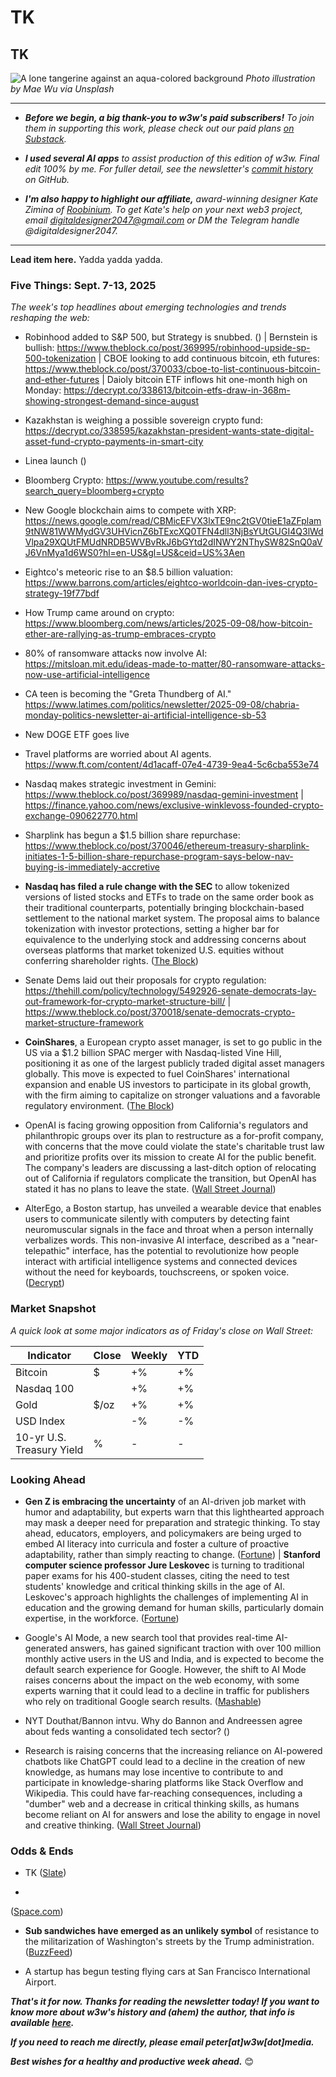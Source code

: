 # TK
## TK

![A lone tangerine against an aqua-colored background](https://w3w.news/img/mae-wu-1920.jpg)
*Photo illustration by Mae Wu via Unsplash*

<hr>

- _**Before we begin, a big thank-you to w3w's paid subscribers!** To join them in supporting this work, please check out our paid plans [on Substack](https://w3wnews.substack.com/subscribe)._

- _**I used several AI apps** to assist production of this edition of w3w. Final edit 100% by me. For fuller detail, see the newsletter's [commit history](https://github.com/peteramckay/w3wnewsletter/commits) on GitHub._

- _**I'm also happy to highlight our affiliate,** award-winning designer Kate Zimina of [Roobinium](https://dribbble.com/roobinium). To get Kate's help on your next web3 project, email digitaldesigner2047@gmail.com or DM the Telegram handle @digitaldesigner2047._

<hr>

**Lead item here.** Yadda yadda yadda.

### Five Things: Sept. 7-13, 2025

*The week's top headlines about emerging technologies and trends reshaping the web:*

<!--

AI prompt for drafting early news summaries...

I'm thinking of using the news article in this browser tab in my upcoming newsletter, which contains a bulleted list summarizing important tech news each week. Could you please summarize this story in a paragraph of 1-2 sentences, written in a style that I could use for my newsletter? Do not include a headline.

 -->

- Robinhood added to S&P 500, but Strategy is snubbed. ([]()) <!-- Links TK --> | Bernstein is bullish: https://www.theblock.co/post/369995/robinhood-upside-sp-500-tokenization | CBOE looking to add continuous bitcoin, eth futures: https://www.theblock.co/post/370033/cboe-to-list-continuous-bitcoin-and-ether-futures | Daioly bitcoin ETF inflows hit one-month high on Monday: https://decrypt.co/338613/bitcoin-etfs-draw-in-368m-showing-strongest-demand-since-august

- Kazakhstan is weighing a possible sovereign crypto fund: https://decrypt.co/338595/kazakhstan-president-wants-state-digital-asset-fund-crypto-payments-in-smart-city

- Linea launch ([]()) <!-- Links TK -->

- Bloomberg Crypto: https://www.youtube.com/results?search_query=bloomberg+crypto

- New Google blockchain aims to compete with XRP: https://news.google.com/read/CBMicEFVX3lxTE9nc2tGV0tieE1aZFplam9tNW81WWMydGV3UHVicnZ6bTExcXQ0TFN4dll3NjBsYUtGUGI4Q3lWdVlpa29XQUtFMUdNRDB5WVBvRkJ6bGYtd2dINWY2NThySW82SnQ0aVJ6VnMya1d6WS0?hl=en-US&gl=US&ceid=US%3Aen

- Eightco's meteoric rise to an $8.5 billion valuation: https://www.barrons.com/articles/eightco-worldcoin-dan-ives-crypto-strategy-19f77bdf

- How Trump came around on crypto: https://www.bloomberg.com/news/articles/2025-09-08/how-bitcoin-ether-are-rallying-as-trump-embraces-crypto <!-- See if you can find a hosted, non-paywalled version of this. -->

- 80% of ransomware attacks now involve AI: https://mitsloan.mit.edu/ideas-made-to-matter/80-ransomware-attacks-now-use-artificial-intelligence

- CA teen is becoming the "Greta Thundberg of AI." https://www.latimes.com/politics/newsletter/2025-09-08/chabria-monday-politics-newsletter-ai-artificial-intelligence-sb-53

- New DOGE ETF goes live <!-- Link TK -->

- Travel platforms are worried about AI agents. https://www.ft.com/content/4d1acaff-07e4-4739-9ea4-5c6cba553e74 <!-- Sub out Google News referral link -->

- Nasdaq makes strategic investment in Gemini: https://www.theblock.co/post/369989/nasdaq-gemini-investment | https://finance.yahoo.com/news/exclusive-winklevoss-founded-crypto-exchange-090622770.html

- Sharplink has begun a $1.5 billion share repurchase: https://www.theblock.co/post/370046/ethereum-treasury-sharplink-initiates-1-5-billion-share-repurchase-program-says-below-nav-buying-is-immediately-accretive


- **Nasdaq has filed a rule change with the SEC** to allow tokenized versions of listed stocks and ETFs to trade on the same order book as their traditional counterparts, potentially bringing blockchain-based settlement to the national market system. The proposal aims to balance tokenization with investor protections, setting a higher bar for equivalence to the underlying stock and addressing concerns about overseas platforms that market tokenized U.S. equities without conferring shareholder rights. ([The Block](https://www.theblock.co/post/369814/nasdaq-seeks-sec-nod-to-trade-tokenized-securities-alongside-traditional-stocks)) <!-- Draft news summary by Leo/Llama 3.1 8B -->

- Senate Dems laid out their proposals for crypto regulation: https://thehill.com/policy/technology/5492926-senate-democrats-lay-out-framework-for-crypto-market-structure-bill/ | https://www.theblock.co/post/370018/senate-democrats-crypto-market-structure-framework

- **CoinShares**, a European crypto asset manager, is set to go public in the US via a $1.2 billion SPAC merger with Nasdaq-listed Vine Hill, positioning it as one of the largest publicly traded digital asset managers globally. This move is expected to fuel CoinShares' international expansion and enable US investors to participate in its global growth, with the firm aiming to capitalize on stronger valuations and a favorable regulatory environment. ([The Block](https://www.theblock.co/post/369821/coinshares-set-to-go-public-in-us-via-1-2-billion-spac-merger-with-nasdaq-listed-vine-hill)) <!-- Draft news summary by Leo/Llama 3.1 8B -->

- OpenAI is facing growing opposition from California's regulators and philanthropic groups over its plan to restructure as a for-profit company, with concerns that the move could violate the state's charitable trust law and prioritize profits over its mission to create AI for the public benefit. The company's leaders are discussing a last-ditch option of relocating out of California if regulators complicate the transition, but OpenAI has stated it has no plans to leave the state. ([Wall Street Journal](https://www.wsj.com/tech/ai/openai-for-profit-conversion-opposition-07ea7e25?st=8bUDUb&reflink=desktopwebshare_permalink)) <!-- Draft news summary by Leo/Llama 3.1 8B -->

- AlterEgo, a Boston startup, has unveiled a wearable device that enables users to communicate silently with computers by detecting faint neuromuscular signals in the face and throat when a person internally verbalizes words. This non-invasive AI interface, described as a "near-telepathic" interface, has the potential to revolutionize how people interact with artificial intelligence systems and connected devices without the need for keyboards, touchscreens, or spoken voice. ([Decrypt](https://decrypt.co/338527/near-telepathic-wearable-communicate-silently-devices)) <!-- Draft news summary by Leo/Llama 3.1 8B -->




### Market Snapshot

*A quick look at some major indicators as of Friday's close on Wall Street:*

<table>

  <thead>
    <tr>
      <th>Indicator</th>
      <th>Close</th>
      <th>Weekly</th>
      <th>YTD</th>
    </tr>
  </thead>

  <tbody>
   <tr>
     <td>Bitcoin</td>
     <td>$</td>
     <td>+%</td>
     <td>+%</td>
   </tr>

   <tr>
     <td>Nasdaq 100</td>
     <td></td>
     <td>+%</td>
     <td>+%</td>
   </tr>

   <tr>
     <td>Gold</td>
     <td>$/oz</td>
     <td>+%</td>
     <td>+%</td>
   </tr>

   <tr>
     <td>USD Index</td>
     <td></td>
     <td>-%</td>
     <td>-%</td>
   </tr>

   <tr>
     <td>10-yr U.S.<br> Treasury Yield</td>
     <td>%</td>
     <td>-</td>
     <td>-</td>
   </tr>

</tbody>
</table>

### Looking Ahead

- **Gen Z is embracing the uncertainty** of an AI-driven job market with humor and adaptability, but experts warn that this lighthearted approach may mask a deeper need for preparation and strategic thinking. To stay ahead, educators, employers, and policymakers are being urged to embed AI literacy into curricula and foster a culture of proactive adaptability, rather than simply reacting to change. ([Fortune](https://www.yahoo.com/news/articles/gen-z-laughing-face-ai-123000930.html)) <!-- Draft news summary by Leo/Llama 3.1 8B --> | **Stanford computer science professor Jure Leskovec** is turning to traditional paper exams for his 400-student classes, citing the need to test students' knowledge and critical thinking skills in the age of AI. Leskovec's approach highlights the challenges of implementing AI in education and the growing demand for human skills, particularly domain expertise, in the workforce. ([Fortune](https://www.yahoo.com/news/articles/stanford-computer-science-professor-went-093500264.html)) <!-- Draft news summary by Leo/Llama 3.1 8B -->

- Google's AI Mode, a new search tool that provides real-time AI-generated answers, has gained significant traction with over 100 million monthly active users in the US and India, and is expected to become the default search experience for Google. However, the shift to AI Mode raises concerns about the impact on the web economy, with some experts warning that it could lead to a decline in traffic for publishers who rely on traditional Google search results. ([Mashable](https://mashable.com/article/google-ai-mode-search-default-rumors))  <!-- Draft news summary by Leo/Llama 3.1 8B -->

- NYT Douthat/Bannon intvu. Why do Bannon and Andreessen agree about feds wanting a consolidated tech sector? ([]()) <!-- Link TK -->

- Research is raising concerns that the increasing reliance on AI-powered chatbots like ChatGPT could lead to a decline in the creation of new knowledge, as humans may lose incentive to contribute to and participate in knowledge-sharing platforms like Stack Overflow and Wikipedia. This could have far-reaching consequences, including a "dumber" web and a decrease in critical thinking skills, as humans become reliant on AI for answers and lose the ability to engage in novel and creative thinking. ([Wall Street Journal](https://www.wsj.com/tech/ai/will-ai-choke-off-the-supply-of-knowledge-8a71cbcd?st=y4TZtZ&reflink=desktopwebshare_permalink)) <!-- Draft news summary by Leo/Llama 3.1 8B -->

### Odds & Ends


- TK ([Slate](https://slate.com/culture/2025/09/jeopardy-game-watson-questions-final-ken-jennings.html)) <!-- Interesting history of Watson on Jeopardy! Some other clips below... -->

<!--

- Product homepage: https://www.ibm.com/watson

- Computer World: https://www.computerworld.com/article/1639750/ibm-watson-will-know-what-you-did-last-summer.html

-->

- <!-- Astronomers now think that Oumuamua was a big piece of ice that broke off of Pluto. -->   
([Space.com](https://www.space.com/astronomy/dwarf-planets/1st-known-interstellar-visitor-oumuamua-is-an-exo-pluto-a-completely-new-class-of-object-scientists-say))

- **Sub sandwiches have emerged as an unlikely symbol** of resistance to the militarization of Washington's streets by the Trump administration. ([BuzzFeed](https://www.yahoo.com/news/articles/donald-trump-definitely-not-going-185636150.html))

- A startup has begun testing flying cars at San Francisco International Airport. <!-- YouTube link TK -->

_**That's it for now. Thanks for reading the newsletter today! If you want to know more about w3w's history and (ahem) the author, that info is available [here](https://w3wnews.substack.com/about).**_

_**If you need to reach me directly, please email peter[at]w3w[dot]media.**_

_**Best wishes for a healthy and productive week ahead.**_ 😊
